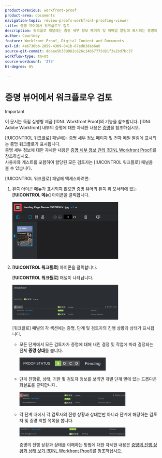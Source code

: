 ```yaml
---
product-previous: workfront-proof
product-area: documents
navigation-topic: review-proofs-workfront-proofing-viewer
title: 증명 뷰어에서 워크플로우 검토
description: 워크플로 패널에는 증명 세부 정보 페이지 및 이메일 알림에 표시되는 증명의 워크플로가 표시됩니다. 증명 세부 정보에 대한 자세한 내용은 Workfront Proof의 증명 세부 정보 관리 를 참조하십시오. 사용자 및 게스트를 포함하여 할당된 모든 검토자가 워크플로 패널을 볼 수 있습니다.
author: Courtney
feature: Workfront Proof, Digital Content and Documents
exl-id: 4e6736bb-2859-4309-841b-67ed83dab6a0
source-git-commit: ddaee5b339982c826c14b67775d81f3a2bd7bc37
workflow-type: tm+mt
source-wordcount: '273'
ht-degree: 0%

---
```


# 증명 뷰어에서 워크플로우 검토

>[!IMPORTANT]
>
>이 문서는 독립 실행형 제품 [!DNL Workfront Proof]의 기능을 참조합니다. [!DNL Adobe Workfront] 내부의 증명에 대한 자세한 내용은 [증명](../../../review-and-approve-work/proofing/proofing.md)을 참조하십시오.

[!UICONTROL 워크플로] 패널에는 증명 세부 정보 페이지 및 전자 메일 알림에 표시되는 증명 워크플로가 표시됩니다.\
증명 세부 정보에 대한 자세한 내용은 [증명 세부 정보 관리 [!DNL Workfront Proof]](../../../workfront-proof/wp-work-proofsfiles/manage-your-work/manage-proof-details.md)를 참조하십시오.\
사용자와 게스트를 포함하여 할당된 모든 검토자는 [!UICONTROL 워크플로] 패널을 볼 수 있습니다.

[!UICONTROL 워크플로] 패널에 액세스하려면:

1. 왼쪽 아이콘 메뉴가 표시되지 않으면 증명 뷰어의 왼쪽 위 모서리에 있는 **[!UICONTROL 메뉴]** 아이콘을 클릭합니다.

   ![Menu_icon_in_Proofing_Viewer.png](assets/menu-icon-in-proofing-viewer-350x188.png)

1. **[!UICONTROL 워크플로]** 아이콘을 클릭합니다.

   **[!UICONTROL 워크플로]** 패널이 나타납니다.

   ![워크플로 패널](assets/workflow-panel-350x115.png)

   [워크플로] 패널의 각 섹션에는 증명, 단계 및 검토자의 진행 상황과 상태가 표시됩니다.

   * 모든 단계에서 모든 검토자가 증명에 대해 내린 결정 및 작업에 따라 결정되는 전체 **증명 상태**&#x200B;를 봅니다.

     ![Screenshot_2018-05-01_10-23-53.png](assets/screenshot-2018-05-01-10-23-53-285x43.png)

   * 단계 진행률, 상태, 기한 및 검토자 정보를 보려면 개별 단계 옆에 있는 드롭다운 화살표를 클릭합니다.

     ![Screen_Shot_2018-05-01_at_2.01.22_PM.png](assets/screen-shot-2018-05-01-at-2.01.22-pm-350x46.png)

   * 각 단계 내에서 각 검토자의 진행 상황과 상태뿐만 아니라 단계에 해당하는 검토자 및 증명 역할 목록을 봅니다.

     ![Screen_Shot_2018-05-01_at_10.33.37_AM.png](assets/screen-shot-2018-05-01-at-10.33.37-am-350x29.png)

     증명의 진행 상황과 상태를 이해하는 방법에 대한 자세한 내용은 [증명의 진행 상황과 상태 보기 [!DNL Workfront Proof]](../../../workfront-proof/wp-work-proofsfiles/manage-your-work/view-progress-and-status-of-proof.md)를 참조하십시오.
